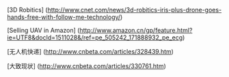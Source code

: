 [3D Robitics] (http://www.cnet.com/news/3d-robitics-iris-plus-drone-goes-hands-free-with-follow-me-technology/)

[Selling UAV in Amazon] (http://www.amazon.cn/gp/feature.html?ie=UTF8&docId=1511028&/ref=pe_505242_171888932_pe_ecg)

[无人机快递] (http://www.cnbeta.com/articles/328439.htm)

[大致现状] (http://www.cnbeta.com/articles/330761.htm)
